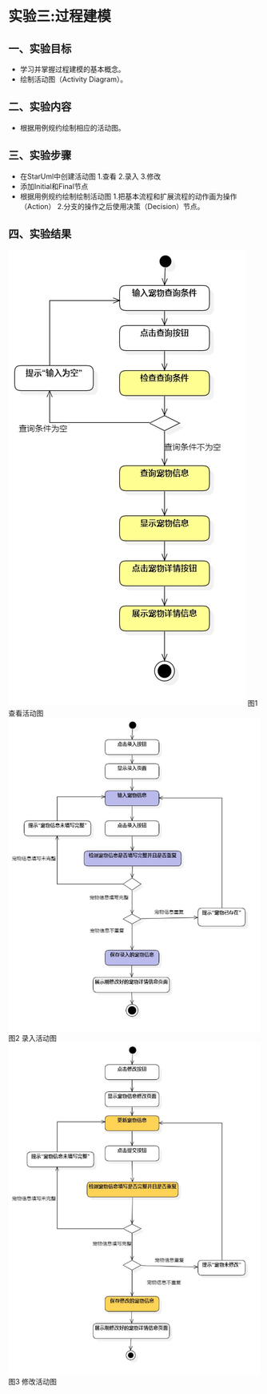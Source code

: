 # 实验三:过程建模

## 一、实验目标
- 学习并掌握过程建模的基本概念。
- 绘制活动图（Activity Diagram）。
## 二、实验内容
- 根据用例规约绘制相应的活动图。
## 三、实验步骤
- 在StarUml中创建活动图
	1.查看
	2.录入
	3.修改
- 添加Initial和Final节点
- 根据用例规约绘制绘制活动图
	1.把基本流程和扩展流程的动作画为操作（Action）
	2.分支的操作之后使用决策（Decision）节点。

## 四、实验结果
![查看活动图](./查看.jpg)
图1 查看活动图
![录入活动图](./录入.jpg)
图2 录入活动图
![修改活动图](./修改.jpg)
图3 修改活动图



